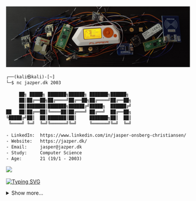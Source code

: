 ![Tech Banner](./images/banner.jpg)

```console
┌──(kali㉿kali)-[~]
└─$ nc jazper.dk 2003

     ██╗ █████╗ ███████╗██████╗ ███████╗██████╗ 
     ██║██╔══██╗██╔════╝██╔══██╗██╔════╝██╔══██╗
     ██║███████║███████╗██████╔╝█████╗  ██████╔╝
██   ██║██╔══██║╚════██║██╔═══╝ ██╔══╝  ██╔══██╗
╚█████╔╝██║  ██║███████║██║     ███████╗██║  ██║
 ╚════╝ ╚═╝  ╚═╝╚══════╝╚═╝     ╚══════╝╚═╝  ╚═╝

- LinkedIn:  https://www.linkedin.com/in/jasper-onsberg-christiansen/             
- Website:   https://jazper.dk/
- Email:     jasper@jazper.dk
- Study:     Computer Science
- Age:       21 (19/1 - 2003)
```

 [![](https://tryhackme-badges.s3.amazonaws.com/jazper.png)](https://tryhackme.com/p/jazper)

[![Typing SVG](https://readme-typing-svg.demolab.com?font=Fira+Code&duration=2000&pause=400&color=00A8F7&width=435&lines=Python;C%23;Javascript;PostgreSQL;MongoDB;Redis;MySQL;SQLite;Microsoft+SQL+Server;Docker;Kubernetes;Github+Actions;Azure+DevOps;HTML;CSS;Linux;Pentesting)](https://git.io/typing-svg)

<details close>
<summary>Show more...</summary>

## Some of my projects
<details close>
<summary>Show</summary>

[**Bump Buddy Discord Bot:**](https://bumpbuddy.xyz) A discord chatbot made in C# using [DSharpPlus](https://github.com/DSharpPlus/DSharpPlus). The chatbot is in over 21.000 discord servers.

[**KanbanCord Discord Bot:**](https://github.com/j4asper/KanbanCord) An Open Source Kanban board made to be used in Discord.

[**XSploit CTF Team:**](https://github.com/XSploit-Team) A CTF (Capture the Flag) team, that aims to become better at pentesting.

[**dmr.py:**](https://github.com/j4asper/dmr.py) A python package, that allows programmers to easily fetch vehicle data from the danish vehicle registry.

</details>

## Socials
<details close>
<summary>Show</summary>

<a href="https://www.reddit.com/user/j4asper"><img src="https://img.shields.io/badge/Reddit-FF4500?style=for-the-badge&logo=reddit&logoColor=white"></a>
<a href="https://www.snapchat.com/add/j4azper"><img src="https://img.shields.io/badge/Snapchat-FFFC00?style=for-the-badge&logo=snapchat&logoColor=white"></a>
<a href="https://twitter.com/Jazper1901"><img src="https://img.shields.io/badge/Twitter-1DA1F2?style=for-the-badge&logo=twitter&logoColor=white"></a>
<a href="https://hub.docker.com/u/jazper"><img src="https://img.shields.io/badge/Docker-Hub?style=for-the-badge&logo=Docker&logoColor=white&color=%230db7ed"></a>
<a href="https://www.linkedin.com/in/jasper-onsberg-christiansen/"><img src="https://img.shields.io/badge/LinkedIn-0077B5?style=for-the-badge&logo=linkedin&logoColor=white"></a>
<a href="https://ctftime.org/user/159222"><img src="https://img.shields.io/badge/CTFTime-E3000B.svg?style=for-the-badge"></a>
<a href="https://www.kaggle.com/jazper"><img src="https://img.shields.io/badge/Kaggle-20BEFF?style=for-the-badge&logo=Kaggle&logoColor=white"></a>
<a href="https://steamcommunity.com/id/Jasper1901/"><img src="https://img.shields.io/badge/Steam-000000?style=for-the-badge&logo=steam&logoColor=white"></a>
<a href="https://discord.com/users/282660538356596736"><img src="https://img.shields.io/badge/Discord-5865F2?style=for-the-badge&logo=discord&logoColor=white"></a>
<a href="https://app.hackthebox.com/profile/261105"><img src="https://img.shields.io/badge/-HackTheBox-%239FEF00?style=for-the-badge&logo=hackthebox&logoColor=white"></a>
<a href="https://tryhackme.com/p/jazper?show_achievement_badg=blue"><img src="https://img.shields.io/badge/-TryHackMe-%23212C42?style=for-the-badge&logo=tryhackme&logoColor=white"></a>
<a href="https://cryptohack.org/user/Jazper/"><img src="https://img.shields.io/badge/CryptoHack-%ffac33?style=for-the-badge&logo=cryptohack&logoColor=white"></a>
<a href="https://gitlab.com/j4asper"><img src="https://img.shields.io/badge/GitLab-330F63?style=for-the-badge&logo=gitlab&logoColor=white"></a>

</details>

## Tools I've used
<details close>
<summary>Show</summary>

### Programming Languages:  

<a href="https://www.python.org/"><img src="https://img.shields.io/badge/Python-3776AB?style=for-the-badge&logo=python&logoColor=white"></a>
<a href="https://docs.microsoft.com/en-us/dotnet/"><img src="https://img.shields.io/badge/C%23-239120?style=for-the-badge&logo=c-sharp&logoColor=white"></a>
<a href="https://www.javascript.com/"><img src="https://img.shields.io/badge/JavaScript-F7DF1E?style=for-the-badge&logo=javascript&logoColor=black"></a>

### Databases:
<a href="https://mongodb.com/"><img src="https://img.shields.io/badge/MongoDB-4EA94B?style=for-the-badge&logo=mongodb&logoColor=white"></a>
<a href="https://www.mysql.com/"><img src="https://img.shields.io/badge/MySQL-005C84?style=for-the-badge&logo=mysql&logoColor=white"></a>
<a href="https://www.sqlite.org"><img src="https://img.shields.io/badge/SQLite-07405E?style=for-the-badge&logo=sqlite&logoColor=white"></a>
<a href="https://redis.io/"><img src="https://img.shields.io/badge/redis-%23DD0031.svg?&style=for-the-badge&logo=redis&logoColor=white"></a>
<a href="https://www.microsoft.com/da-dk/sql-server/sql-server-downloads"><img src="https://img.shields.io/badge/Microsoft_SQL_Server-gray?style=for-the-badge&logo=microsoftsqlserver"></a>

## Web:

<img src="https://img.shields.io/badge/HTML5-E34F26?style=for-the-badge&logo=html5&logoColor=white">
<img src="https://img.shields.io/badge/CSS-239120?&style=for-the-badge&logo=css3&logoColor=white">
<img src="https://img.shields.io/badge/Markdown-000000?style=for-the-badge&logo=markdown&logoColor=white">
<img src="https://img.shields.io/badge/Flask-000000?style=for-the-badge&logo=flask&logoColor=white">

### Other Technologies:

<a href="https://www.docker.com/"><img src="https://img.shields.io/badge/Docker-119EFF?style=for-the-badge&logo=Docker&logoColor=white"></a>
<a href="https://kubernetes.io//"><img src="https://img.shields.io/badge/Kubernetes-Blue?style=for-the-badge&logo=kubernetes&logoColor=white&color=blue"></a>
<a href="https://github.com"><img src="https://img.shields.io/badge/GitHub_Actions-2088FF?style=for-the-badge&logo=github-actions&logoColor=white"></a>
<a href="https://www.cloudflare.com/"><img src="https://img.shields.io/badge/Cloudflare-F38020?style=for-the-badge&logo=Cloudflare&logoColor=white"></a>
<a href="https://www.debian.org/"><img src="https://img.shields.io/badge/Debian-A81D33?style=for-the-badge&logo=debian&logoColor=white"></a>
<a href="https://git-scm.com/"><img src="https://img.shields.io/badge/GIT-E44C30?style=for-the-badge&logo=git&logoColor=white"></a>


<img src="https://github-readme-stats.vercel.app/api?username=j4asper&theme=blue-green">

</details>

## Home Lab
<details close>
<summary>Show</summary>  
    
## Main server:  
**CPU:** AMD Ryzen 7 5700G (8 Cores)  
**RAM:** 64 GB  
**OS:**  [Unraid](https://unraid.net/)  
**Nickname:** The Beast  
**Storage:** 2x 2 TB harddrives (Raid 1 Configuration)  
**Cache:** 500 GB SSD  

## Kubernetes Cluster:  
**HP Elitedesk 800 G5 Mini**  
**CPU:** Intel Core i5-9500T (6 Cores)  
**RAM:** 16 GB  
**Storage:** 256 GB SSD  

## Home Assistant:  
**Intel Nuc**  
**CPU:** Intel Celeron J4025 (2 Cores)  
**RAM:** 8 GB  
**Storage:** 120 GB SSD  

## Home Network  
Home Network controlled with [TP-Link Omada SDN](https://www.tp-link.com/dk/omada-sdn/)  
Router: [TP-Link ER605](https://www.tp-link.com/dk/business-networking/omada-sdn-router/er605/)  
Controller: [TP-Link OC200](https://www.tp-link.com/dk/business-networking/omada-sdn-controller/oc200/)  
Access Point: [TP-Link EAP610](https://www.tp-link.com/dk/business-networking/omada-sdn-access-point/eap610/)  
Managed Switch: [TP-Link TL-SG108PE](https://www.tp-link.com/dk/business-networking/easy-smart-switch/tl-sg108pe/)  
300/300 WAN Speed  
 
</details>
